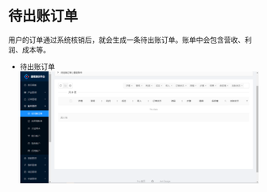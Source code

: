 # 待出账订单
用户的订单通过系统核销后，就会生成一条待出账订单。账单中会包含营收、利润、成本等。
* 待出账订单
 ![待出账订单](https://raw.githubusercontent.com/atlanteem/user_manual_admin/master/atlantis/files/待出账订单.png)
